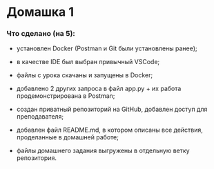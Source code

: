 # Домашка 1

### Что сделано (на 5):
* установлен Docker (Postman и Git были установлены ранее);
* в качестве IDE был выбран привычный VSCode;

* файлы с урока скачаны и запущены в Docker;
* добавлено 2 других запроса в файл app.py + их работа продемонстрирована в Postman;

* создан приватный репозиторий на GitHub, добавлен доступ для преподавателя;
* добавлен файл README.md, в котором описаны все действия, проделанные в домашней работе;
* файлы домашнего задания выгружены в отдельную ветку репозитория.
